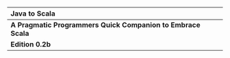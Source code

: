 # 

### 

| **Java to Scala** |
| :--- |
| **A Pragmatic Programmers Quick Companion to Embrace Scala** |
| **Edition 0.2b** |



